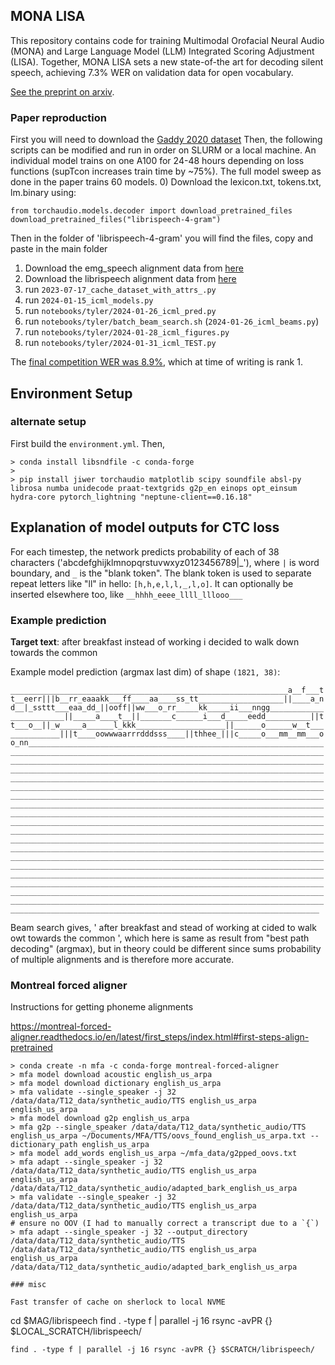 ## MONA LISA

This repository contains code for training Multimodal Orofacial Neural Audio (MONA) and Large Language
Model (LLM) Integrated Scoring Adjustment
(LISA). Together, MONA LISA sets a new state-of-the art for decoding silent speech, achieving 7.3% WER on validation data for open vocabulary.

[See the preprint on arxiv](https://arxiv.org/abs/2403.05583).

### Paper reproduction
First you will need to download the [Gaddy 2020 dataset](https://doi.org/10.5281/zenodo.4064408) Then, the following scripts can be modified and run in order on SLURM or a local machine. An individual model trains on one A100 for 24-48 hours depending on loss functions (supTcon increases train time by ~75%). The full model sweep as done in the paper trains 60 models.
0) Download the lexicon.txt, tokens.txt, lm.binary using:
```
from torchaudio.models.decoder import download_pretrained_files
download_pretrained_files("librispeech-4-gram")
```
Then in the folder of 'librispeech-4-gram' you will find the files, copy and paste in the main folder
1) Download the emg_speech alignment data from [here](https://github.com/dgaddy/silent_speech_alignments/tree/5c71ae9fcbb94e74e19eb9547c3b404baf6126a7)
1) Download the librispeech alignment data from [here](https://github.com/CorentinJ/librispeech-alignments)
2) run `2023-07-17_cache_dataset_with_attrs_.py`
3) run `2024-01-15_icml_models.py`
4) run `notebooks/tyler/2024-01-26_icml_pred.py`
5) run `notebooks/tyler/batch_beam_search.sh` (`2024-01-26_icml_beams.py`)
6) run `notebooks/tyler/2024-01-28_icml_figures.py`
7) run `notebooks/tyler/2024-01-31_icml_TEST.py`

The [final competition WER was 8.9%](https://eval.ai/web/challenges/challenge-page/2099/leaderboard/4944), which at time of writing is rank 1.

## Environment Setup

### alternate setup
First build the `environment.yml`. Then, 
```
> conda install libsndfile -c conda-forge
> 
> pip install jiwer torchaudio matplotlib scipy soundfile absl-py librosa numba unidecode praat-textgrids g2p_en einops opt_einsum hydra-core pytorch_lightning "neptune-client==0.16.18"
```


## Explanation of model outputs for CTC loss
For each timestep, the network predicts probability of each of 38 characters ('abcdefghijklmnopqrstuvwxyz0123456789|_'), where `|` is word boundary, and `_` is the "blank token". The blank token is used to separate repeat letters like "ll" in hello: `[h,h,e,l,l,_,l,o]`. It can optionally be inserted elsewhere too, like `__hhhh_eeee_llll_lllooo___`

### Example prediction


**Target text**: after breakfast instead of working i decided to walk down towards the common

Example model prediction (argmax last dim) of shape `(1821, 38)`:

`______________________________________________________________a__f___tt__eerr|||b__rr_eaaakk___ff____aa____ss_tt___________________||____a_nd__|_ssttt___eaa_dd_||ooff||ww___o_rr_____kk_____ii___nngg________________________||_____a____t__||_______c______i___d_____eedd__________||tt___o__||_w_____a______l_kkk____________________||______o______w__t______________|||t____oowwwaarrrdddsss____||thhee_|||c_____o___mm__mm___oo_nn___________________________________________________________________________________________________________________________________________________________________________________________________________________________________________________________________________________________________________________________________________________________________________________________________________________________________________________________________________________________________________________________________________________________________________________________________________________________________________________________________________________________________________________________________________________________________________________________________________________________________________________________________________________________________________________________________________________________________________________________________________________________________________________________________________________________________________________________________________________________________________________________________________________________________________________________________________________________________________________________________________________________________________________________________________________________________________________`

Beam search gives, ' after breakfast and stead of working at cided to walk owt towards the common ', which here is same as result from "best path decoding" (argmax), but in theory could be different since sums probability of multiple alignments and is therefore more accurate.


### Montreal forced aligner
Instructions for getting phoneme alignments


https://montreal-forced-aligner.readthedocs.io/en/latest/first_steps/index.html#first-steps-align-pretrained

```
> conda create -n mfa -c conda-forge montreal-forced-aligner
> mfa model download acoustic english_us_arpa
> mfa model download dictionary english_us_arpa
> mfa validate --single_speaker -j 32 /data/data/T12_data/synthetic_audio/TTS english_us_arpa english_us_arpa
> mfa model download g2p english_us_arpa
> mfa g2p --single_speaker /data/data/T12_data/synthetic_audio/TTS english_us_arpa ~/Documents/MFA/TTS/oovs_found_english_us_arpa.txt --dictionary_path english_us_arpa
> mfa model add_words english_us_arpa ~/mfa_data/g2pped_oovs.txt
> mfa adapt --single_speaker -j 32 /data/data/T12_data/synthetic_audio/TTS english_us_arpa english_us_arpa /data/data/T12_data/synthetic_audio/adapted_bark_english_us_arpa
> mfa validate --single_speaker -j 32 /data/data/T12_data/synthetic_audio/TTS english_us_arpa english_us_arpa
# ensure no OOV (I had to manually correct a transcript due to a `{`)
> mfa adapt --single_speaker -j 32 --output_directory /data/data/T12_data/synthetic_audio/TTS /data/data/T12_data/synthetic_audio/TTS english_us_arpa english_us_arpa /data/data/T12_data/synthetic_audio/adapted_bark_english_us_arpa

### misc

Fast transfer of cache on sherlock to local NVME
```
cd $MAG/librispeech
find . -type f | parallel -j 16 rsync -avPR {} $LOCAL_SCRATCH/librispeech/
```
find . -type f | parallel -j 16 rsync -avPR {} $SCRATCH/librispeech/
